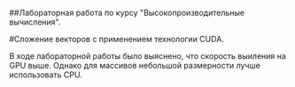 ##Лабораторная работа по курсу "Высокопроизводительные вычисления".

#Сложение векторов с применением технологии CUDA.

В ходе лабораторной работы было выяснено, что скорость выиления на GPU выше. Однако для массивов небольшой размерности лучше использовать CPU. 
